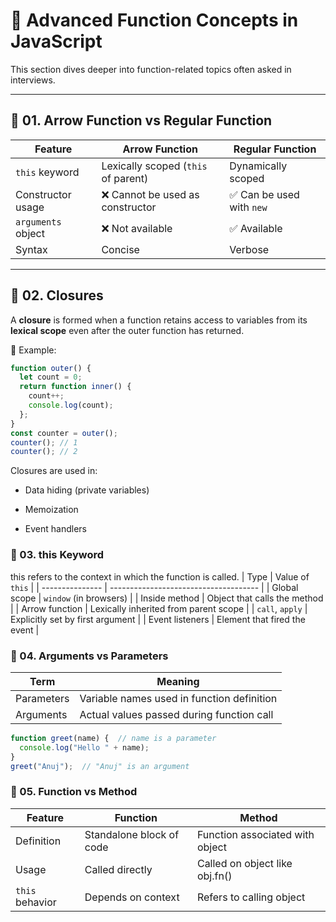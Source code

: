 # 📘 Advanced Function Concepts in JavaScript

This section dives deeper into function-related topics often asked in interviews.

---

## 🔹 01. Arrow Function vs Regular Function

| Feature              | Arrow Function                         | Regular Function                     |
|----------------------|-----------------------------------------|--------------------------------------|
| `this` keyword       | Lexically scoped (`this` of parent)     | Dynamically scoped                   |
| Constructor usage    | ❌ Cannot be used as constructor         | ✅ Can be used with `new`            |
| `arguments` object   | ❌ Not available                         | ✅ Available                         |
| Syntax               | Concise                                  | Verbose                              |

---

## 🔹 02. Closures

A **closure** is formed when a function retains access to variables from its **lexical scope** even after the outer function has returned.

📌 Example:
```js
function outer() {
  let count = 0;
  return function inner() {
    count++;
    console.log(count);
  };
}
const counter = outer();
counter(); // 1
counter(); // 2
```

Closures are used in:

- Data hiding (private variables)

- Memoization

- Event handlers

### 🔹 03. this Keyword
this refers to the context in which the function is called.
| Type            | Value of `this`                       |
| --------------- | ------------------------------------- |
| Global scope    | `window` (in browsers)                |
| Inside method   | Object that calls the method          |
| Arrow function  | Lexically inherited from parent scope |
| `call`, `apply` | Explicitly set by first argument      |
| Event listeners | Element that fired the event          |


### 🔹 04. Arguments vs Parameters
| Term       | Meaning                                    |
| ---------- | ------------------------------------------ |
| Parameters | Variable names used in function definition |
| Arguments  | Actual values passed during function call  |

```js
function greet(name) {  // name is a parameter
  console.log("Hello " + name);
}
greet("Anuj");  // "Anuj" is an argument
```

### 🔹 05. Function vs Method
| Feature         | Function                 | Method                          |
| --------------- | ------------------------ | ------------------------------- |
| Definition      | Standalone block of code | Function associated with object |
| Usage           | Called directly          | Called on object like obj.fn()  |
| `this` behavior | Depends on context       | Refers to calling object        |


